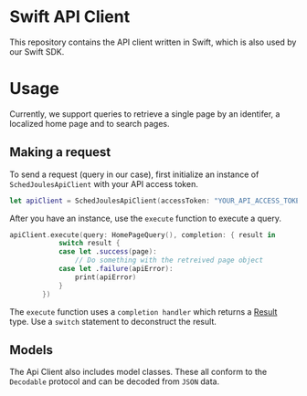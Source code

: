 # Swift API Client

This repository contains the API client written in Swift, which is also used by our Swift SDK. 

# Usage
Currently, we support queries to retrieve a single page by an identifer, a localized home page and to search pages.

## Making a request
To send a request (query in our case), first initialize an instance of `SchedJoulesApiClient` with your API access token.
```swift
let apiClient = SchedJoulesApiClient(accessToken: "YOUR_API_ACCESS_TOKEN")
```

After you have an instance, use the `execute` function to execute a query.
```swift
apiClient.execute(query: HomePageQuery(), completion: { result in
            switch result {
            case let .success(page):
                // Do something with the retreived page object
            case let .failure(apiError):
                print(apiError)
            }
        })
 ```
The `execute` function uses a `completion handler` which returns a [Result](https://github.com/antitypical/Result)
type. Use a `switch` statement to deconstruct the result. 

## Models
The Api Client also includes model classes. These all conform to the `Decodable` protocol and can be decoded from `JSON` data.
